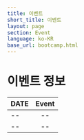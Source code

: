 ```yaml
---
title: 이벤트 
short_title: 이벤트
layout: page
section: Event
language: ko-KR
base_url: bootcamp.html
---
```

# 이벤트 정보

| DATE | Event | 
|:---|:---:|
| -- | -- |
| -- | -- |



